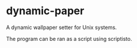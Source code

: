 # dynamic-paper
A dynamic wallpaper setter for Unix systems.

The program can be ran as a script using scriptisto.
